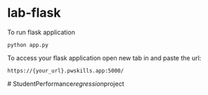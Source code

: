 # lab-flask

<!-- ![image](https://user-images.githubusercontent.com/115451707/196919992-edcfea8b-e3f6-4f35-9398-43be66b5622d.png) -->


To run flask application 

```
python app.py
```


To access your flask application open new tab in and paste the url:
```
https://{your_url}.pwskills.app:5000/
```
#   S t u d e n t P e r f o r m a n c e _ r e g r e s s i o n _ p r o j e c t  
 